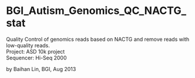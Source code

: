 # BGI_Autism_Genomics_QC_NACTG_stat

Quality Control of genomics reads based on NACTG and remove reads with low-quality reads.     
Project: ASD 10k project   
Sequencer: Hi-Seq 2000

by Baihan Lin, BGI, Aug 2013
